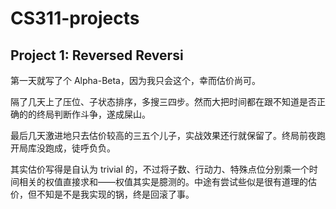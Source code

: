 # CS311-projects

## Project 1: Reversed Reversi

第一天就写了个 Alpha-Beta，因为我只会这个，幸而估价尚可。

隔了几天上了压位、子状态排序，多搜三四步。然而大把时间都在跟不知道是否正确的的终局判断作斗争，遂成屎山。

最后几天激进地只去估价较高的三五个儿子，实战效果还行就保留了。终局前夜跑开局库没跑成，徒呼负负。

其实估价写得是自认为 trivial 的，不过将子数、行动力、特殊点位分别乘一个时间相关的权值直接求和——权值其实是臆测的。中途有尝试些似是很有道理的估价，但不知是不是我实现的锅，终是回滚了事。
